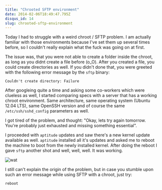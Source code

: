 ```yaml
---
title: "Chrooted SFTP environment"
date: 2014-02-06T18:49:47.795Z
disqus_id: 14
slug: chrooted-sftp-environment
---
```


Today I had to struggle with a weird chroot / SFTP problem. I am actually familiar with those environments because I've set them up several times before, so I couldn't really explain what the fuck was going on at first.

The issue was, that you were not able to create a folder inside the chroot, as long as you didnt create a file before (o_O). After you created a file, you could create directories as well. If you didn't done that, you were greeted with the following error message by the `sftp` binary:

```
Couldn't create directory: Failure
```

After googleing quite a time and asking some co-workers which were clueless as well, I started comparing specs with a server that has a working chroot environment. Same architecture, same operating system (Ubuntu 12.04 LTS), same OpenSSH version and of course the same `/etc/ssh/sshd_config` parameters as well.

I got tired of the problem, and thought: "Okay, lets try again tomorrow. You're probably just exhausted and missing something essential".

I proceeded with `aptitude` updates and saw there's a new kernel update available as well. `aptitude` installed all it's updates and asked me to reboot the machine to boot from the newly installed kernel. After doing the reboot I gave `sftp` another shot and well, well, well. It was working.

![wat](/assets/images/posts/chrooted-sftp-environment/1.gif)

I still can't explain the origin of the problem, but in case you stumble upon such an error message while using SFTP with a chroot, just try:

```shell
reboot
```
